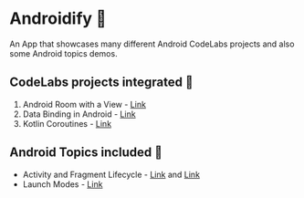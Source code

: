 # Androidify :iphone:

An App that showcases many different Android CodeLabs projects and also some Android topics demos.

CodeLabs projects integrated :rocket:
---

1. Android Room with a View - [Link](https://codelabs.developers.google.com/codelabs/android-room-with-a-view-kotlin/#0)
2. Data Binding in Android - [Link](https://codelabs.developers.google.com/codelabs/android-databinding/index.html#0)
3. Kotlin Coroutines - [Link](https://codelabs.developers.google.com/codelabs/kotlin-coroutines/#0)


Android Topics included :green_book:
---

* Activity and Fragment Lifecycle - [Link](https://developer.android.com/guide/components/activities/activity-lifecycle) and [Link](https://developer.android.com/guide/components/fragments)
* Launch Modes - [Link](https://developer.android.com/guide/components/activities/tasks-and-back-stack#TaskLaunchModes)  
